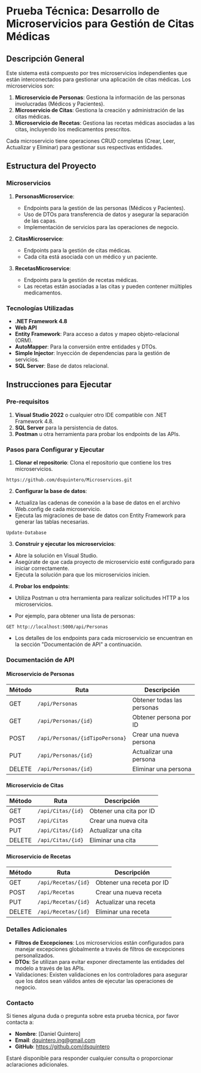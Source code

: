 # Prueba Técnica: Desarrollo de Microservicios para Gestión de Citas Médicas

## Descripción General
Este sistema está compuesto por tres microservicios independientes que están interconectados para gestionar una aplicación de citas médicas. Los microservicios son:

1. **Microservicio de Personas**: Gestiona la información de las personas involucradas (Médicos y Pacientes).
2. **Microservicio de Citas**: Gestiona la creación y administración de las citas médicas.
3. **Microservicio de Recetas**: Gestiona las recetas médicas asociadas a las citas, incluyendo los medicamentos prescritos.

Cada microservicio tiene operaciones CRUD completas (Crear, Leer, Actualizar y Eliminar) para gestionar sus respectivas entidades.

## Estructura del Proyecto

### Microservicios

1. **PersonasMicroservice**: 
   - Endpoints para la gestión de las personas (Médicos y Pacientes).
   - Uso de DTOs para transferencia de datos y asegurar la separación de las capas.
   - Implementación de servicios para las operaciones de negocio.
   
2. **CitasMicroservice**:
   - Endpoints para la gestión de citas médicas.
   - Cada cita está asociada con un médico y un paciente.
   
3. **RecetasMicroservice**:
   - Endpoints para la gestión de recetas médicas.
   - Las recetas están asociadas a las citas y pueden contener múltiples medicamentos.

### Tecnologías Utilizadas

- **.NET Framework 4.8**
- **Web API**
- **Entity Framework**: Para acceso a datos y mapeo objeto-relacional (ORM).
- **AutoMapper**: Para la conversión entre entidades y DTOs.
- **Simple Injector**: Inyección de dependencias para la gestión de servicios.
- **SQL Server**: Base de datos relacional.
  
## Instrucciones para Ejecutar

### Pre-requisitos

1. **Visual Studio 2022** o cualquier otro IDE compatible con .NET Framework 4.8.
2. **SQL Server** para la persistencia de datos.
3. **Postman** u otra herramienta para probar los endpoints de las APIs.

### Pasos para Configurar y Ejecutar

1. **Clonar el repositorio**: Clona el repositorio que contiene los tres microservicios.

```
https://github.com/dsquintero/Microservices.git
```

2. **Configurar la base de datos**:

- Actualiza las cadenas de conexión a la base de datos en el archivo Web.config de cada microservicio.
- Ejecuta las migraciones de base de datos con Entity Framework para generar las tablas necesarias.

```
Update-Database
```

3. **Construir y ejecutar los microservicios**:

- Abre la solución en Visual Studio.
- Asegúrate de que cada proyecto de microservicio esté configurado para iniciar correctamente.
- Ejecuta la solución para que los microservicios inicien.

4. **Probar los endpoints**:

- Utiliza Postman u otra herramienta para realizar solicitudes HTTP a los microservicios.

- Por ejemplo, para obtener una lista de personas:

```
GET http://localhost:5000/api/Personas
```

- Los detalles de los endpoints para cada microservicio se encuentran en la sección "Documentación de API" a continuación.

### Documentación de API

#### Microservicio de Personas

| Método | Ruta                           | Descripción                              |
|--------|--------------------------------|------------------------------------------|
| GET    | `/api/Personas`                | Obtener todas las personas               |
| GET    | `/api/Personas/{id}`           | Obtener persona por ID                   |
| POST   | `/api/Personas/{idTipoPersona}`| Crear una nueva persona                  |
| PUT    | `/api/Personas/{id}`           | Actualizar una persona                   |
| DELETE | `/api/Personas/{id}`           | Eliminar una persona                     |

#### Microservicio de Citas

| Método | Ruta                           | Descripción                              |
|--------|--------------------------------|------------------------------------------|
| GET    | `/api/Citas/{id}`              | Obtener una cita por ID                  |
| POST   | `/api/Citas`                   | Crear una nueva cita                     |
| PUT    | `/api/Citas/{id}`              | Actualizar una cita                      |
| DELETE | `/api/Citas/{id}`              | Eliminar una cita                        |

#### Microservicio de Recetas

| Método | Ruta                           | Descripción                              |
|--------|--------------------------------|------------------------------------------|
| GET    | `/api/Recetas/{id}`            | Obtener una receta por ID                |
| POST   | `/api/Recetas`                 | Crear una nueva receta                   |
| PUT    | `/api/Recetas/{id}`            | Actualizar una receta                    |
| DELETE | `/api/Recetas/{id}`            | Eliminar una receta                      |


### Detalles Adicionales
- **Filtros de Excepciones**: Los microservicios están configurados para manejar excepciones globalmente a través de filtros de excepciones personalizados.
- **DTOs**: Se utilizan para evitar exponer directamente las entidades del modelo a través de las APIs.
- Validaciones: Existen validaciones en los controladores para asegurar que los datos sean válidos antes de ejecutar las operaciones de negocio.

### Contacto
Si tienes alguna duda o pregunta sobre esta prueba técnica, por favor contacta a:

- **Nombre**: [Daniel Quintero]
- **Email**: dquintero.ing@gmail.com
- **GitHub**: https://github.com/dsquintero

Estaré disponible para responder cualquier consulta o proporcionar aclaraciones adicionales.